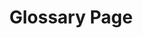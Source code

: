 ---
financial_year: 2017-18
layout: glossary
years: [
  ['2015-16', '/2015-16/glossary', 'active'],
  ['2016-17', '/2016-17/glossary', 'link'],
  ['2017-18', '/2017-18/glossary', 'link'],
]
active: glossary
title: Glossary Page
nested: false
---